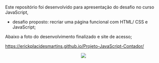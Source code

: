 
Este repositório foi desenvolvido para apresentação do desafio no curso JavaScript,

- desafio proposto: recriar uma página funcional com HTML/ CSS e JavaScript;


Abaixo a foto do desenvolvimento finalizado e site de acesso;

https://erickplacidesmartins.github.io/Projeto-JavaScript-Contador/



<div align="center">
            <img src="https://user-images.githubusercontent.com/103293578/170867633-6cc29422-992b-47e4-8051-21ae7fae6f4e.png" width="auto">
</div>
